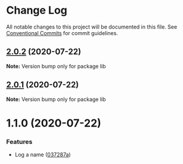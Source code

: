 # Change Log

All notable changes to this project will be documented in this file.
See [Conventional Commits](https://conventionalcommits.org) for commit guidelines.

## [2.0.2](https://github.com/adamgajzlerowicz/lerna_release_lib/compare/lib@2.0.1...lib@2.0.2) (2020-07-22)

**Note:** Version bump only for package lib





## [2.0.1](https://github.com/adamgajzlerowicz/lerna_release/compare/lib@1.1.0...lib@2.0.1) (2020-07-22)

**Note:** Version bump only for package lib





# 1.1.0 (2020-07-22)


### Features

* Log a name ([037287a](https://github.com/adamgajzlerowicz/lerna_release/commit/037287aa3866f05324664deb1b42c9486c3f90f4))
